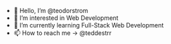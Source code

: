 - 👋 Hello, I’m @teodorstrom
- 👀 I’m interested in Web Development
- 🌱 I’m currently learning Full-Stack Web Development
- 📫 How to reach me -> @teddestrr

<!---
teodorstrom/teodorstrom is a ✨ special ✨ repository because its `README.md` (this file) appears on your GitHub profile.
You can click the Preview link to take a look at your changes.
--->
